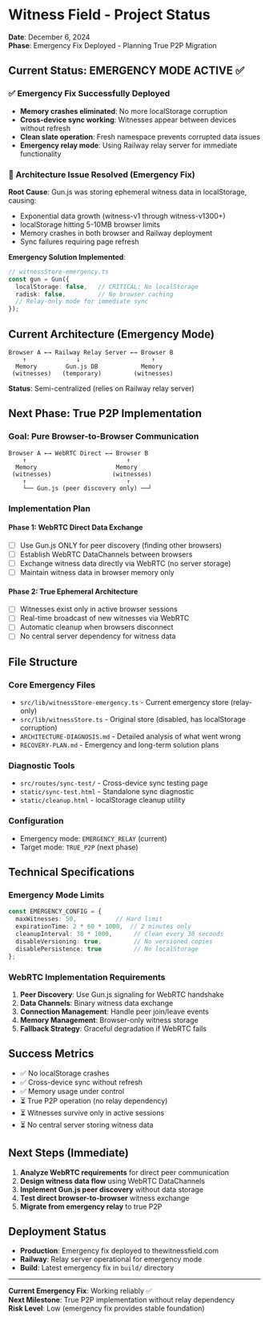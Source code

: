 # Witness Field - Project Status

**Date**: December 6, 2024  
**Phase**: Emergency Fix Deployed - Planning True P2P Migration

## Current Status: EMERGENCY MODE ACTIVE ✅

### ✅ Emergency Fix Successfully Deployed
- **Memory crashes eliminated**: No more localStorage corruption
- **Cross-device sync working**: Witnesses appear between devices without refresh
- **Clean slate operation**: Fresh namespace prevents corrupted data issues
- **Emergency relay mode**: Using Railway relay server for immediate functionality

### 🚨 Architecture Issue Resolved (Emergency Fix)
**Root Cause**: Gun.js was storing ephemeral witness data in localStorage, causing:
- Exponential data growth (witness-v1 through witness-v1300+)
- localStorage hitting 5-10MB browser limits
- Memory crashes in both browser and Railway deployment
- Sync failures requiring page refresh

**Emergency Solution Implemented**:
```typescript
// witnessStore-emergency.ts
const gun = Gun({
  localStorage: false,   // CRITICAL: No localStorage
  radisk: false,         // No browser caching
  // Relay-only mode for immediate sync
});
```

## Current Architecture (Emergency Mode)

```
Browser A ←→ Railway Relay Server ←→ Browser B
    ↑              ↓                    ↑
  Memory        Gun.js DB            Memory
 (witnesses)   (temporary)         (witnesses)
```

**Status**: Semi-centralized (relies on Railway relay server)

## Next Phase: True P2P Implementation

### Goal: Pure Browser-to-Browser Communication
```
Browser A ←→ WebRTC Direct ←→ Browser B
    ↑                            ↑
  Memory                      Memory
 (witnesses)                 (witnesses)
    ↑                            ↑
    └── Gun.js (peer discovery only) ──┘
```

### Implementation Plan

#### Phase 1: WebRTC Direct Data Exchange
- [ ] Use Gun.js ONLY for peer discovery (finding other browsers)
- [ ] Establish WebRTC DataChannels between browsers
- [ ] Exchange witness data directly via WebRTC (no server storage)
- [ ] Maintain witness data in browser memory only

#### Phase 2: True Ephemeral Architecture
- [ ] Witnesses exist only in active browser sessions
- [ ] Real-time broadcast of new witnesses via WebRTC
- [ ] Automatic cleanup when browsers disconnect
- [ ] No central server dependency for witness data

## File Structure

### Core Emergency Files
- `src/lib/witnessStore-emergency.ts` - Current emergency store (relay-only)
- `src/lib/witnessStore.ts` - Original store (disabled, has localStorage corruption)
- `ARCHITECTURE-DIAGNOSIS.md` - Detailed analysis of what went wrong
- `RECOVERY-PLAN.md` - Emergency and long-term solution plans

### Diagnostic Tools
- `src/routes/sync-test/` - Cross-device sync testing page
- `static/sync-test.html` - Standalone sync diagnostic
- `static/cleanup.html` - localStorage cleanup utility

### Configuration
- Emergency mode: `EMERGENCY_RELAY` (current)
- Target mode: `TRUE_P2P` (next phase)

## Technical Specifications

### Emergency Mode Limits
```typescript
const EMERGENCY_CONFIG = {
  maxWitnesses: 50,           // Hard limit
  expirationTime: 2 * 60 * 1000,  // 2 minutes only
  cleanupInterval: 30 * 1000,      // Clean every 30 seconds
  disableVersioning: true,         // No versioned copies
  disablePersistence: true         // No localStorage
};
```

### WebRTC Implementation Requirements
1. **Peer Discovery**: Use Gun.js signaling for WebRTC handshake
2. **Data Channels**: Binary witness data exchange
3. **Connection Management**: Handle peer join/leave events
4. **Memory Management**: Browser-only witness storage
5. **Fallback Strategy**: Graceful degradation if WebRTC fails

## Success Metrics
- ✅ No localStorage crashes
- ✅ Cross-device sync without refresh
- ✅ Memory usage under control
- ⏳ True P2P operation (no relay dependency)
- ⏳ Witnesses survive only in active sessions
- ⏳ No central server storing witness data

## Next Steps (Immediate)
1. **Analyze WebRTC requirements** for direct peer communication
2. **Design witness data flow** using WebRTC DataChannels
3. **Implement Gun.js peer discovery** without data storage
4. **Test direct browser-to-browser** witness exchange
5. **Migrate from emergency relay** to true P2P

## Deployment Status
- **Production**: Emergency fix deployed to thewitnessfield.com
- **Railway**: Relay server operational for emergency mode
- **Build**: Latest emergency fix in `build/` directory

---

**Current Emergency Fix**: Working reliably ✅  
**Next Milestone**: True P2P implementation without relay dependency  
**Risk Level**: Low (emergency fix provides stable foundation)